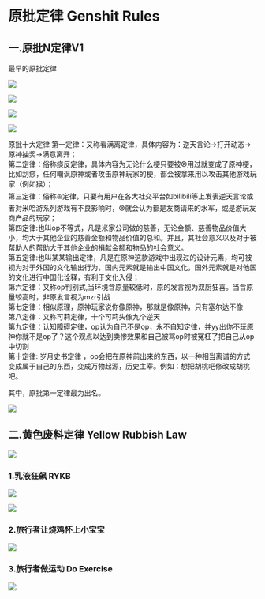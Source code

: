 # 原批定律  Genshit Rules

## 一.原批N定律V1

最早的原批定律

![](https://github.com/DreamingCats/GenshitJokes/raw/main/genshitjokes/原批定律/原批十定律.jpg)

![](https://github.com/DreamingCats/GenshitJokes/raw/main/genshitjokes/原批定律/原批第一定律荧妹与派蒙版.jpg)

![](https://github.com/DreamingCats/GenshitJokes/raw/main/genshitjokes/原批定律/原批十五定律.jpg)

![](https://github.com/DreamingCats/GenshitJokes/raw/main/genshitjokes/原批定律/原批判断条件.jpg)

原批十大定律
第一定律：又称看满离定律，具体内容为：逆天言论→打开动态→原神抽奖→满意离开；  
第二定律：俗称痰反定律，具体内容为无论什么梗只要被℗用过就变成了原神梗，比如刮痧，任何嘲讽原神或者攻击原神玩家的梗，都会被拿来用以攻击其他游戏玩家（例如猴）；  
第三定律：俗称⛵定律，只要有用户在各大社交平台如bilibili等上发表逆天言论或者对米哈游系列游戏有不良影响时，℗就会认为都是友商请来的水军，或是游玩友商产品的玩家；  
第四定律:也叫op不等式，凡是米家公司做的慈善，无论金额、慈善物品价值大小，均大于其他企业的慈善金额和物品价值的总和。并且，其社会意义以及对于被帮助人的帮助大于其他企业的捐献金额和物品的社会意义。  
第五定律:也叫某某输出定律，凡是在原神这款游戏中出现过的设计元素，均可被视为对于外国的文化输出行为，国内元素就是输出中国文化，国外元素就是对他国的文化进行中国化诠释，有利于文化入侵；  
第六定律：又称op判别式,当环境含原量较低时，原的发言视为双厨狂喜。当含原量较高时，非原发言视为mzr引战  
第七定律：相似原理，原神玩家说你像原神，那就是像原神，只有塞尔达不像  
第八定律：又称可莉定律，十个可莉头像九个逆天  
第九定律：认知障碍定律，op认为自己不是op，永不自知定律，并yy出你不玩原神你就不是op了？这个观点以达到卖惨效果和自己被骂op时被冤枉了把自己从op中切割  
第十定律: 岁月史书定律 ，op会把在原神前出来的东西，以一种相当离谱的方式变成属于自己的东西，变成万物起源，历史主宰。例如：想把胡桃吧修改成胡桃吧。  


其中，原批第一定律最为出名。

![](https://github.com/DreamingCats/GenshitJokes/raw/main/原批定律/外网原批第一定律.jpg)

## 二.黄色废料定律   Yellow Rubbish Law

![](https://github.com/DreamingCats/GenshitJokes/raw/main/原批定律/黄色废料定律内容.jpg)

### 1.乳液狂飙   RYKB

![](https://github.com/DreamingCats/GenshitJokes/raw/main/原批定律/乳液狂飙GIF.gif)

![](https://github.com/DreamingCats/GenshitJokes/raw/main/原批定律/反证法.jpg)

### 2.旅行者让烧鸡怀上小宝宝

![](https://github.com/DreamingCats/GenshitJokes/raw/main/原批定律/旅行者让烧鸡怀上小宝宝.jpg)

### 3.旅行者做运动    Do Exercise

![](https://github.com/DreamingCats/GenshitJokes/raw/main/原批定律/旅行者做运动.jpg)